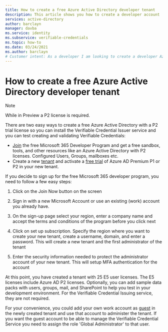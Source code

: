 ```yaml
---
title: How to create a free Azure Active Directory developer tenant
description: This article shows you how to create a developer account
services: active-directory
author: barclayn
manager: davba
ms.service: identity
ms.subservice: verifiable-credentials
ms.topic: how-to
ms.date: 03/24/2021
ms.author: barclayn
# Customer intent: As a developer I am looking to create a developer Azure Active Directory account so I can participate in the Preview with a P2 license. 
---
```


# How to create a free Azure Active Directory developer tenant

> [!Note]
> While in Preview a P2 license is required. 

There are two easy ways to create a free Azure Active Directory with a P2 trial license so you can install the Verifiable Credential Issuer service and you can test creating and validating Verifiable Credentials:

- [Join](https://aka.ms/o365devprogram) the free Microsoft 365 Developer Program and get a free sandbox, tools, and other resources like an Azure Active Directory with P2 licenses. Configured Users, Groups, mailboxes etc.
- Create a new [tenant](https://docs.microsoft.com/azure/active-directory/develop/quickstart-create-new-tenant) and activate a [free trial](https://azure.microsoft.com/trial/get-started-active-directory/) of Azure AD Premium P1 or P2 in your new tenant.

If you decide to sign up for the free Microsoft 365 developer program, you need to follow a few easy steps:

1. Click on the Join Now button on the screen

2. Sign in with a new Microsoft Account or use an existing (work) account you already have.

3. On the sign-up page select your region, enter a company name and accept the terms and conditions of the program before you click next

4. Click on set up subscription. Specify the region where you want to create your new tenant, create a username, domain, and enter a password. This will create a new tenant and the first administrator of the tenant

5. Enter the security information needed to protect the administrator account of your new tenant. This will setup MFA authentication for the account


At this point, you have created a tenant with 25 E5 user licenses. The E5 licenses include Azure AD P2 licenses. Optionally, you can add sample data packs with users, groups, mail, and SharePoint to help you test in your development environment. For the Verifiable Credential Issuing service, they are not required.

For your convenience, you could add your own work account as [guest](https://docs.microsoft.com/azure/active-directory/b2b/b2b-quickstart-add-guest-users-portal.md) in the newly created tenant and use that account to administer the tenant. If you want the guest account to be able to manage the Verifiable Credential Service you need to assign the role 'Global Administrator' to that user.